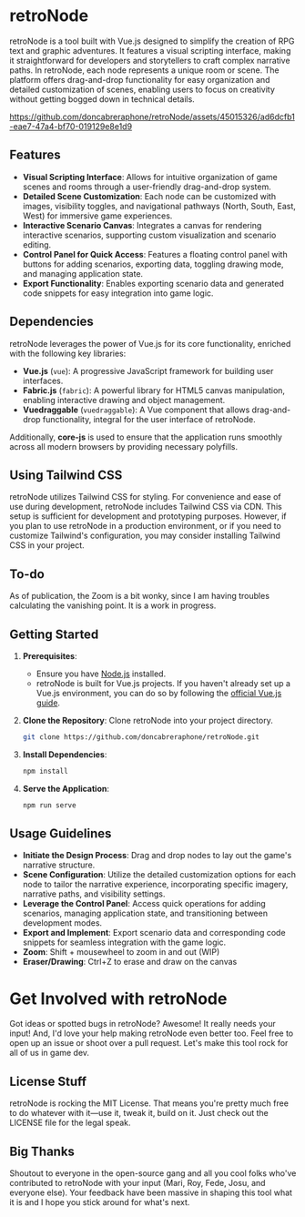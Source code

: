 # retroNode

retroNode is a tool built with Vue.js designed to simplify the creation of RPG text and graphic adventures. It features a visual scripting interface, making it straightforward for developers and storytellers to craft complex narrative paths. In retroNode, each node represents a unique room or scene. The platform offers drag-and-drop functionality for easy organization and detailed customization of scenes, enabling users to focus on creativity without getting bogged down in technical details.


https://github.com/doncabreraphone/retroNode/assets/45015326/ad6dcfb1-eae7-47a4-bf70-019129e8e1d9


## Features

- **Visual Scripting Interface**: Allows for intuitive organization of game scenes and rooms through a user-friendly drag-and-drop system.
- **Detailed Scene Customization**: Each node can be customized with images, visibility toggles, and navigational pathways (North, South, East, West) for immersive game experiences.
- **Interactive Scenario Canvas**: Integrates a canvas for rendering interactive scenarios, supporting custom visualization and scenario editing.
- **Control Panel for Quick Access**: Features a floating control panel with buttons for adding scenarios, exporting data, toggling drawing mode, and managing application state.
- **Export Functionality**: Enables exporting scenario data and generated code snippets for easy integration into game logic.

## Dependencies

retroNode leverages the power of Vue.js for its core functionality, enriched with the following key libraries:

- **Vue.js** (`vue`): A progressive JavaScript framework for building user interfaces.
- **Fabric.js** (`fabric`): A powerful library for HTML5 canvas manipulation, enabling interactive drawing and object management.
- **Vuedraggable** (`vuedraggable`): A Vue component that allows drag-and-drop functionality, integral for the user interface of retroNode.

Additionally, **core-js** is used to ensure that the application runs smoothly across all modern browsers by providing necessary polyfills.

## Using Tailwind CSS

retroNode utilizes Tailwind CSS for styling. For convenience and ease of use during development, retroNode includes Tailwind CSS via CDN. This setup is sufficient for development and prototyping purposes. However, if you plan to use retroNode in a production environment, or if you need to customize Tailwind's configuration, you may consider installing Tailwind CSS in your project.

## To-do

As of publication, the Zoom is a bit wonky, since I am having troubles calculating the vanishing point. It is a work in progress.   

## Getting Started

1. **Prerequisites**:
   - Ensure you have [Node.js](https://nodejs.org/) installed.
   - retroNode is built for Vue.js projects. If you haven't already set up a Vue.js environment, you can do so by following the [official Vue.js guide](https://vuejs.org/v2/guide/installation.html).

2. **Clone the Repository**:
   Clone retroNode into your project directory.
   ```sh
   git clone https://github.com/doncabreraphone/retroNode.git
   ```
3. **Install Dependencies**:
   ```sh
   npm install
   ```
4. **Serve the Application**:
   ```sh
   npm run serve
   ```

## Usage Guidelines

- **Initiate the Design Process**: Drag and drop nodes to lay out the game's narrative structure.
- **Scene Configuration**: Utilize the detailed customization options for each node to tailor the narrative experience, incorporating specific imagery, narrative paths, and visibility settings.
- **Leverage the Control Panel**: Access quick operations for adding scenarios, managing application state, and transitioning between development modes.
- **Export and Implement**: Export scenario data and corresponding code snippets for seamless integration with the game logic.
- **Zoom**: Shift + mousewheel to zoom in and out (WIP)
- **Eraser/Drawing**: Ctrl+Z to erase and draw on the canvas

# Get Involved with retroNode

Got ideas or spotted bugs in retroNode? Awesome! It really needs your input! And, I'd love your help making retroNode even better too. Feel free to open up an issue or shoot over a pull request. Let's make this tool rock for all of us in game dev.

## License Stuff

retroNode is rocking the MIT License. That means you're pretty much free to do whatever with it—use it, tweak it, build on it. Just check out the LICENSE file for the legal speak.

## Big Thanks

Shoutout to everyone in the open-source gang and all you cool folks who've contributed to retroNode with your input (Mari, Roy, Fede, Josu, and everyone else). Your feedback have been massive in shaping this tool what it is and I hope you stick around for what's next.





